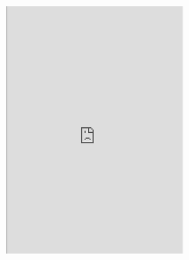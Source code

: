 <div style="width:500px;height:650px;overflow:hidden;border:0px"> 
<div style="width:500px;height:650px;margin:-40px 0px 0px 0px;"> 
<iframe src="https://tinypng.com/developers" width="460" height="760" scrolling="no"></iframe> 
</div> 
</div> 


